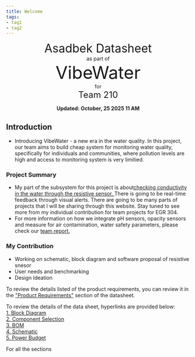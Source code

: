 ```yaml
---
title: Welcome
tags:
- tag1
- tag2
---
```

<center>
<font size= "6">Asadbek Datasheet</font><br>
as part of<br>
<font size= "8"> VibeWater</font><br>
for<br>
<font size= "5"> Team 210 </font><br>

**Updated: October, 25 2025 11 AM**
</center>

## Introduction

* Introducing VibeWater - a new era in the water quality. In this project, our team aims to build cheap system for monitoring water quality, specifically for individuals and communities, where pollution levels are high and access to monitoring system is very limitied. 

### Project Summary

* My part of the subsystem for this project is about<ins>checking conductivity in the water through the resistive sensor. </ins> There is going to be real-time feedback through visual alerts. There are going to be many parts of projects that I will be sharing through this website. Stay tuned to see more from my individual contribution for team projects for EGR 304.
* For more information on how we integrate pH sensors, opacity sensors and measure for air contamination, water safety parameters, please check our [team report.](https://egr304-2025-f-210.github.io/)


### My Contribution

* Working on schematic, block diagram and software proposal of resistive snesor
* User needs and benchmarking
* Design Ideation

To review the details listed of the product requirements, you can review it in the ["Product Requirements"](https://egr304-2025-f-210.github.io/04-Product-Requirements/) section of the datasheet.


To review the details of the data sheet, hyperlinks are provided below: <br>
[1. Block Diagram](https://mraruziev.github.io/01-Block-Diagram/Block-Diagram/) <br> 
[2. Component Selection](https://mraruziev.github.io/02-Component-Selection/Component-Selection/) <br> 
[3. BOM](https://mraruziev.github.io/03-BOM/BOM/) <br> 
[4. Schematic](https://mraruziev.github.io/04-Schematic/schematic/) <br> 
[5. Power Budget](https://mraruziev.github.io/05-Power-Budget/Power-Budget/) <br> 

For all the sections